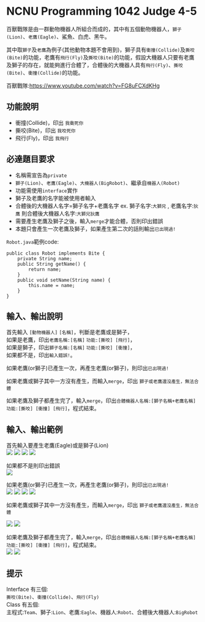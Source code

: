 # NCNU Programming 1042 Judge 4-5

百獸戰隊是由一群動物機器人所組合而成的，其中有五個動物機器人，`獅子(Lion)`、`老鷹(Eagle)`、鯊魚、白虎、黑牛。

其中取`獅子`及`老鷹`為例子(其他動物本題不會用到)，獅子具有`衝撞(Collide)`及`撕咬(Bite)`的功能，老鷹有`飛行(Fly)`及`撕咬(Bite)`的功能，假設大機器人只要有老鷹及獅子的存在，就能夠進行合體了，合體後的大機器人具有`飛行(Fly)`、`撕咬(Bite)`、`衝撞(Collide)`的功能。



百獸戰隊:https://www.youtube.com/watch?v=FG8uFCXdKHg

## 功能說明
 - 衝撞(Collide)，印出 `我衝死你`
 - 撕咬(Bite)，印出 `我咬死你`
 - 飛行(Fly)，印出 `我飛行`

## 必達題目要求

 - 名稱需宣告為`private`
 - `獅子(Lion)`、`老鷹(Eagle)`、`大機器人(BigRobot)`、繼承自`機器人(Robot)`
 - 功能需使用`interface`實作
 - 獅子及老鷹的名字能被使用者輸入
 - 合體後的大機器人名字=獅子名字+老鷹名字
	ex. 獅子名字:`大獅兄` , 老鷹名字:`狄鷹` 則合體後大機器人名字:`大獅兄狄鷹`
 - 需要產生老鷹及獅子之後，輸入`merge`才能合體，否則印出錯誤
 - 本題只會產生一次老鷹及獅子，如果產生第二次的話則輸出`已出現過!`

`Robot.java`範例code:

```=java
public class Robot implements Bite {
    private String name;
    public String getName() {
        return name;
    }
    public void setName(String name) {
        this.name = name; 
    }
}
```
## 輸入、輸出說明
首先輸入 `[動物機器人]` `[名稱]`，判斷是老鷹或是獅子，  
如果是老鷹，印出`老鷹名稱:[名稱]` `功能:[撕咬] [飛行]`，  
如果是獅子，印出`獅子名稱:[名稱]` `功能:[撕咬] [衝撞]`，  
如果都不是，印出`輸入錯誤!`。

如果老鷹(or獅子)已產生一次，再產生老鷹(or獅子)，則印出`已出現過!`

如果老鷹或獅子其中一方沒有產生，而輸入`merge`，印出 `獅子或老鷹還沒產生，無法合體`

如果老鷹及獅子都產生完了，輸入`merge`，印出`合體機器人名稱:[獅子名稱+老鷹名稱]` `功能:[撕咬] [衝撞] [飛行]`，程式結束。




## 輸入、輸出範例
首先輸入要產生老鷹(Eagle)或是獅子(Lion)  
![](https://i.imgur.com/jCwLKg8.png)
![](https://i.imgur.com/NYa3yCo.png)
![](https://i.imgur.com/7OnOwX7.png)
![](https://i.imgur.com/IlA7hyq.png)

如果都不是則印出錯誤  
![](https://i.imgur.com/sEu1CDm.png)

如果老鷹(or獅子)已產生一次，再產生老鷹(or獅子)，則印出`已出現過!`  
![](https://i.imgur.com/uArFHo9.png)
![](https://i.imgur.com/vg5xSNZ.png)
![](https://i.imgur.com/Rhhng2c.png)
![](https://i.imgur.com/b8odSkw.png)

如果老鷹或獅子其中一方沒有產生，而輸入`merge`，印出 `獅子或老鷹還沒產生，無法合體`  

![](https://i.imgur.com/5hmWEIs.png)
![](https://i.imgur.com/yYufdPs.png)

如果老鷹及獅子都產生完了，輸入`merge`，印出`合體機器人名稱:[獅子名稱+老鷹名稱]` `功能:[撕咬] [衝撞] [飛行]`，程式結束。  
![](https://i.imgur.com/63Ibgit.png)
![](https://i.imgur.com/lzsZpTZ.png)



## 提示
Interface 有三個:  
`撕咬(Bite)`、`衝撞(Collide)`、`飛行(Fly)`  
Class 有五個:  
主程式:`Team`、獅子:`Lion`、老鷹:`Eagle`、機器人:`Robot`、合體後大機器人:`BigRobot`

